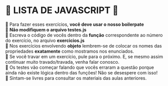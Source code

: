 # 📝 LISTA DE JAVASCRIPT 📝


🔸 Para fazer esses exercícios, **você deve usar o nosso boilerpate**  
🔸 **Não modifiquem o arquivo testes.js**  
🔸 Escreva o código de vocês dentro da **função** correspondente ao número do exercício, no arquivo **exercicios.js**  
🔸 Nos exercícios envolvendo **objeto** lembrem-se de colocar os nomes das propriedades **exatamente** como mostramos nos enunciados.  
🔸 Se você travar em um exercício, pule para o próximo. E, se mesmo assim continuar muito travado/travada, venha falar conosco.  
🔸 Os testes vão começar falando que vocês erraram a questão porque ainda não existe lógica dentro das funções! Não se desespere com isso!  
🔸 Sintam-se livres para consultar os materiais das aulas anteriores.


